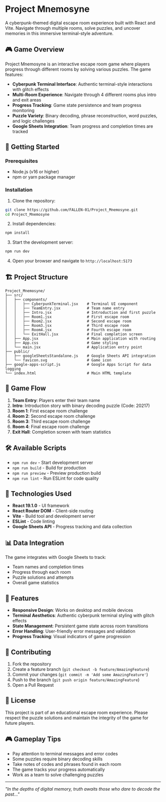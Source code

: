 # Project Mnemosyne

A cyberpunk-themed digital escape room experience built with React and Vite. Navigate through multiple rooms, solve puzzles, and uncover memories in this immersive terminal-style adventure.

## 🎮 Game Overview

Project Mnemosyne is an interactive escape room game where players progress through different rooms by solving various puzzles. The game features:

- **Cyberpunk Terminal Interface**: Authentic terminal-style interactions with glitch effects
- **Multi-Room Experience**: Navigate through 4 different rooms plus intro and exit areas
- **Progress Tracking**: Game state persistence and team progress monitoring
- **Puzzle Variety**: Binary decoding, phrase reconstruction, word puzzles, and logic challenges
- **Google Sheets Integration**: Team progress and completion times are tracked

## 🚀 Getting Started

### Prerequisites

- Node.js (v16 or higher)
- npm or yarn package manager

### Installation

1. Clone the repository:
```bash
git clone https://github.com/FALLEN-01/Project_Mnemosyne.git
cd Project_Mnemosyne
```

2. Install dependencies:
```bash
npm install
```

3. Start the development server:
```bash
npm run dev
```

4. Open your browser and navigate to `http://localhost:5173`

## 🏗️ Project Structure

```
Project_Mnemosyne/
├── src/
│   ├── components/
│   │   ├── CyberpunkTerminal.jsx    # Terminal UI component
│   │   ├── TeamEntry.jsx            # Team name entry
│   │   ├── Intro.jsx                # Introduction and first puzzle
│   │   ├── Room1.jsx                # First escape room
│   │   ├── Room2.jsx                # Second escape room
│   │   ├── Room3.jsx                # Third escape room
│   │   ├── Room4.jsx                # Fourth escape room
│   │   └── ExitHall.jsx             # Final completion screen
│   ├── App.jsx                      # Main application with routing
│   ├── App.css                      # Game styling
│   └── main.jsx                     # Application entry point
├── public/
│   ├── googleSheetsStandalone.js    # Google Sheets API integration
│   └── favicon.svg                  # Game icon
├── google-apps-script.js            # Google Apps Script for data logging
└── index.html                       # Main HTML template
```

## 🎯 Game Flow

1. **Team Entry**: Players enter their team name
2. **Intro**: Introduction story with binary decoding puzzle (Code: 20217)
3. **Room 1**: First escape room challenge
4. **Room 2**: Second escape room challenge  
5. **Room 3**: Third escape room challenge
6. **Room 4**: Final escape room challenge
7. **Exit Hall**: Completion screen with team statistics

## 🛠️ Available Scripts

- `npm run dev` - Start development server
- `npm run build` - Build for production
- `npm run preview` - Preview production build
- `npm run lint` - Run ESLint for code quality

## 🔧 Technologies Used

- **React 19.1.0** - UI framework
- **React Router DOM** - Client-side routing
- **Vite** - Build tool and development server
- **ESLint** - Code linting
- **Google Sheets API** - Progress tracking and data collection

## 📊 Data Integration

The game integrates with Google Sheets to track:
- Team names and completion times
- Progress through each room
- Puzzle solutions and attempts
- Overall game statistics

## 🎨 Features

- **Responsive Design**: Works on desktop and mobile devices
- **Terminal Aesthetics**: Authentic cyberpunk terminal styling with glitch effects
- **State Management**: Persistent game state across room transitions
- **Error Handling**: User-friendly error messages and validation
- **Progress Tracking**: Visual indicators of game progression

## 🤝 Contributing

1. Fork the repository
2. Create a feature branch (`git checkout -b feature/AmazingFeature`)
3. Commit your changes (`git commit -m 'Add some AmazingFeature'`)
4. Push to the branch (`git push origin feature/AmazingFeature`)
5. Open a Pull Request

## 📝 License

This project is part of an educational escape room experience. Please respect the puzzle solutions and maintain the integrity of the game for future players.

## 🎮 Gameplay Tips

- Pay attention to terminal messages and error codes
- Some puzzles require binary decoding skills
- Take notes of codes and phrases found in each room
- The game tracks your progress automatically
- Work as a team to solve challenging puzzles

---

*"In the depths of digital memory, truth awaits those who dare to decode the past..."*


